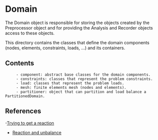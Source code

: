 # Domain

The Domain object is responsible for storing the objects created by the Preprocessor object and for providing the Analysis and Recorder objects access to these objects.

This directory contains the classes that define the domain components (nodes, elements, constraints, loads, ...) and its containers. 

## Contents

         - component: abstract base classes for the domain components.
         - constraints: classes that represent the problem constraints.
		 - load: classes that represent the problem loads.
		 - mesh: finite elements mesh (nodes and elements).
         - partitioner: object that can partition and load balance a PartitionedDomain.
		 
## References

 -[Trying to get a reaction](https://portwooddigital.com/2021/11/15/trying-to-get-a-reaction)
- [Reaction and unbalance](https://portwooddigital.com/2021/05/09/reaction-and-unbalance/)

